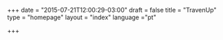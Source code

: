 +++
date = "2015-07-21T12:00:29-03:00"
draft = false
title = "TravenUp"
type = "homepage"
layout = "index"
language ="pt"

+++

